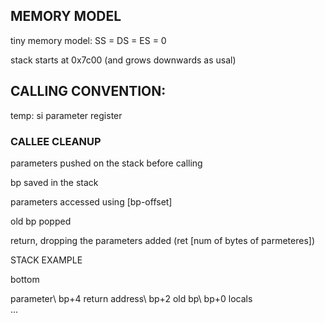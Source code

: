 ## MEMORY MODEL

tiny memory model: SS = DS = ES = 0

stack starts at 0x7c00 (and grows downwards as usal)


## CALLING CONVENTION: 

temp: si parameter register


### CALLEE CLEANUP

parameters pushed on the stack before calling 

bp saved in the stack

parameters accessed using [bp-offset]



old bp popped

return, dropping the parameters added (ret [num of bytes of parmeteres])

STACK EXAMPLE

bottom

parameter\                  bp+4
return address\             bp+2
old bp\                     bp+0
locals\
...


